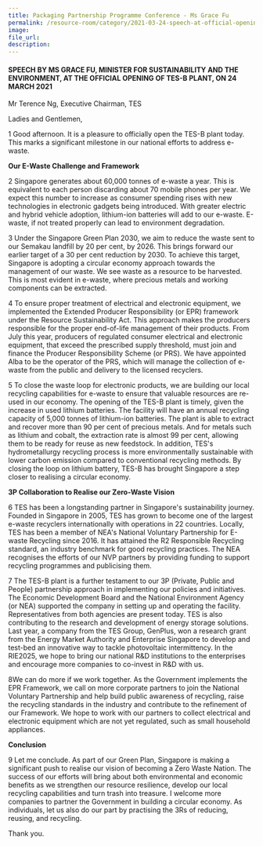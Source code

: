 ```yaml
---  
title: Packaging Partnership Programme Conference - Ms Grace Fu  
permalink: /resource-room/category/2021-03-24-speech-at-official-opening-of-tes-b-plant
image:  
file_url:  
description:  
---  
```


#### SPEECH BY MS GRACE FU, MINISTER FOR SUSTAINABILITY AND THE ENVIRONMENT, AT THE OFFICIAL OPENING OF TES-B PLANT, ON 24 MARCH 2021

Mr Terence Ng, Executive Chairman, TES

Ladies and Gentlemen,

1 Good afternoon. It is a pleasure to officially open the TES-B plant today. This marks a significant milestone in our national efforts to address e-waste.

**Our E-Waste Challenge and Framework**

2 Singapore generates about 60,000 tonnes of e-waste a year. This is equivalent to each person discarding about 70 mobile phones per year. We expect this number to increase as consumer spending rises with new technologies in electronic gadgets being introduced. With greater electric and hybrid vehicle adoption, lithium-ion batteries will add to our e-waste. E-waste, if not treated properly can lead to environment degradation.

3 Under the Singapore Green Plan 2030, we aim to reduce the waste sent to our Semakau landfill by 20 per cent, by 2026. This brings forward our earlier target of a 30 per cent reduction by 2030. To achieve this target, Singapore is adopting a circular economy approach towards the management of our waste. We see waste as a resource to be harvested. This is most evident in e-waste, where precious metals and working components can be extracted.

4 To ensure proper treatment of electrical and electronic equipment, we implemented the Extended Producer Responsibility (or EPR) framework under the Resource Sustainability Act. This approach makes the producers responsible for the proper end-of-life management of their products. From July this year, producers of regulated consumer electrical and electronic equipment, that exceed the prescribed supply threshold, must join and finance the Producer Responsibility Scheme (or PRS). We have appointed Alba to be the operator of the PRS, which will manage the collection of e-waste from the public and delivery to the licensed recyclers.

5 To close the waste loop for electronic products, we are building our local recycling capabilities for e-waste to ensure that valuable resources are re-used in our economy. The opening of the TES-B plant is timely, given the increase in used lithium batteries. The facility will have an annual recycling capacity of 5,000 tonnes of lithium-ion batteries. The plant is able to extract and recover more than 90 per cent of precious metals. And for metals such as lithium and cobalt, the extraction rate is almost 99 per cent, allowing them to be ready for reuse as new feedstock. In addition, TES&#39;s hydrometallurgy recycling process is more environmentally sustainable with lower carbon emission compared to conventional recycling methods. By closing the loop on lithium battery, TES-B has brought Singapore a step closer to realising a circular economy.

**3P Collaboration to Realise our Zero-Waste Vision**

6 TES has been a longstanding partner in Singapore&#39;s sustainability journey. Founded in Singapore in 2005, TES has grown to become one of the largest e-waste recyclers internationally with operations in 22 countries. Locally, TES has been a member of NEA&#39;s National Voluntary Partnership for E-waste Recycling since 2016. It has attained the R2 Responsible Recycling standard, an industry benchmark for good recycling practices. The NEA recognises the efforts of our NVP partners by providing funding to support recycling programmes and publicising them.

7 The TES-B plant is a further testament to our 3P (Private, Public and People) partnership approach in implementing our policies and initiatives. The Economic Development Board and the National Environment Agency (or NEA) supported the company in setting up and operating the facility. Representatives from both agencies are present today. TES is also contributing to the research and development of energy storage solutions. Last year, a company from the TES Group, GenPlus, won a research grant from the Energy Market Authority and Enterprise Singapore to develop and test-bed an innovative way to tackle photovoltaic intermittency. In the RIE2025, we hope to bring our national R&amp;D institutions to the enterprises and encourage more companies to co-invest in R&amp;D with us.

8We can do more if we work together. As the Government implements the EPR Framework, we call on more corporate partners to join the National Voluntary Partnership and help build public awareness of recycling, raise the recycling standards in the industry and contribute to the refinement of our Framework. We hope to work with our partners to collect electrical and electronic equipment which are not yet regulated, such as small household appliances.

**Conclusion**

9 Let me conclude. As part of our Green Plan, Singapore is making a significant push to realise our vision of becoming a Zero Waste Nation. The success of our efforts will bring about both environmental and economic benefits as we strengthen our resource resilience, develop our local recycling capabilities and turn trash into treasure. I welcome more companies to partner the Government in building a circular economy. As individuals, let us also do our part by practising the 3Rs of reducing, reusing, and recycling.

Thank you.
